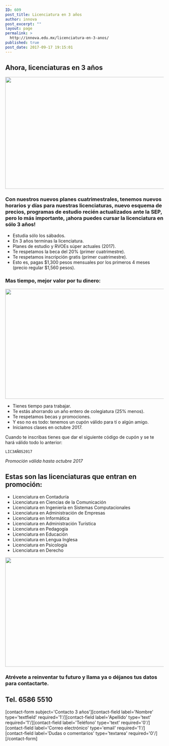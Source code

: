```yaml
---
ID: 609
post_title: Licenciatura en 3 años
author: innova
post_excerpt: ""
layout: page
permalink: >
  http://innova.edu.mx/licenciatura-en-3-anos/
published: true
post_date: 2017-09-17 19:15:01
---
```

## Ahora, licenciaturas en 3 años

<img src="http://innova.edu.mx/wp-content/uploads/2017/09/lsacidaugks-1024x695.jpg" alt="" width="525" height="356" class="alignnone size-large wp-image-614" />

### Con nuestros nuevos planes cuatrimestrales, tenemos nuevos horarios y días para nuestras licenciaturas, nuevo esquema de precios, programas de estudio recién actualizados ante la SEP, pero lo más importante, ¡ahora puedes cursar la licenciatura en sólo 3 años!

* Estudia sólo los sábados.
* En 3 años terminas la licenciatura.
* Planes de estudio y RVOEs súper actuales (2017).
* Te respetamos la beca del 20% (primer cuatrimestre).
* Te respetamos inscripción gratis (primer cuatrimestre).
* Esto es, pagas $1,300 pesos mensuales por los primeros 4 meses (precio regular $1,560 pesos).

### Mas tiempo, mejor valor por tu dinero:

<img src="http://innova.edu.mx/wp-content/uploads/2017/09/plvgg06zfp0-1024x683.jpg" alt="" width="525" height="350" class="alignnone size-large wp-image-616" />

* Tienes tiempo para trabajar.
* Te estás ahorrando un año entero de colegiatura (25% menos).
* Te respetamos becas y promociones.
* Y eso no es todo: tenemos un cupón válido para tí o algún amigo.
* Iniciamos clases en octubre 2017.

Cuando te inscribas tienes que dar el siguiente código de cupón y se te hará válido todo lo anterior:

<code>LIC3AÑOS2017</code>

*Promoción válida hasta octubre 2017*

## Estas son las licenciaturas que entran en promoción:

* Licenciatura en Contaduría
* Licenciatura en Ciencias de la Comunicación
* Licenciatura en Ingeniería en Sistemas Computacionales
* Licenciatura en Administración de Empresas
* Licenciatura en Informática
* Licenciatura en Administración Turística
* Licenciatura en Pedagogía
* Licenciatura en Educación
* Licenciatura en Lengua Inglesa
* Licenciatura en Psicología
* Licenciatura en Derecho

<img src="http://innova.edu.mx/wp-content/uploads/2017/09/qtqpajhj4gs-1024x678.jpg" alt="" width="525" height="348" class="alignnone size-large wp-image-615" />

### **Atrévete a reinventar tu futuro** y llama ya o déjanos tus datos para contactarte.

##  Tel. 6586 5510

[contact-form subject='Contacto 3 años'][contact-field label='Nombre' type='textfield' required='1'/][contact-field label='Apellido' type='text' required='1'/][contact-field label='Teléfono' type='text' required='0'/][contact-field label='Correo electrónico' type='email' required='1'/][contact-field label='Dudas o comentarios' type='textarea' required='0'/][/contact-form]